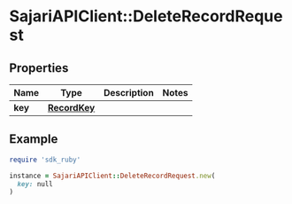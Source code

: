 # SajariAPIClient::DeleteRecordRequest

## Properties

| Name | Type | Description | Notes |
| ---- | ---- | ----------- | ----- |
| **key** | [**RecordKey**](RecordKey.md) |  |  |

## Example

```ruby
require 'sdk_ruby'

instance = SajariAPIClient::DeleteRecordRequest.new(
  key: null
)
```

